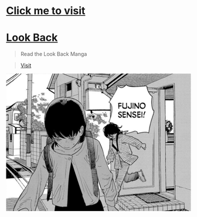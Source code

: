 # [Click me to visit](https://wayexit995.github.io/Look_Back/)

# [Look Back](https://wayexit995.github.io/Look_Back/)

> Read the Look Back Manga 

> [Visit](https://wayexit995.github.io/Look_Back/)



![Kyomoto_Fujino](https://raw.githubusercontent.com/wayexit995/Look_Back/refs/heads/main/image.jpg)


